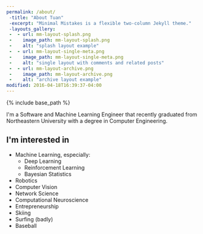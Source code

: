 ```yaml
---
permalink: /about/
 -title: "About Tuan"
 -excerpt: "Minimal Mistakes is a flexible two-column Jekyll theme."
 -layouts_gallery:
 -  - url: mm-layout-splash.png
 -    image_path: mm-layout-splash.png
 -    alt: "splash layout example"
 -  - url: mm-layout-single-meta.png
 -    image_path: mm-layout-single-meta.png
 -    alt: "single layout with comments and related posts"
 -  - url: mm-layout-archive.png
 -    image_path: mm-layout-archive.png
 -    alt: "archive layout example"
modified: 2016-04-18T16:39:37-04:00
---
```


{% include base_path %}

I'm a Software and Machine Learning Engineer that recently graduated from Northeastern University with a degree in Computer Engineering.

## I'm interested in

* Machine Learning, especially:
  * Deep Learning
  * Reinforcement Learning
  * Bayesian Statistics
* Robotics
* Computer Vision
* Network Science
* Computational Neuroscience
* Entrepreneurship
* Skiing
* Surfing (badly)
* Baseball
